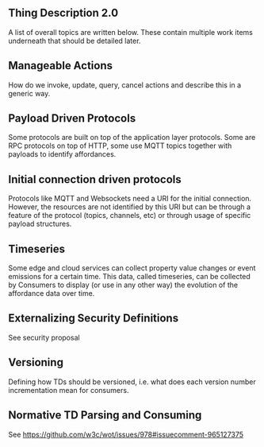 ## Thing Description 2.0

A list of overall topics are written below. These contain multiple work items underneath that should be detailed later.

## Manageable Actions

How do we invoke, update, query, cancel actions and describe this in a generic way.

## Payload Driven Protocols

Some protocols are built on top of the application layer protocols. 
Some are RPC protocols on top of HTTP, some use MQTT topics together with payloads to identify affordances.

## Initial connection driven protocols

Protocols like MQTT and Websockets need a URI for the initial connection. 
However, the resources are not identified by this URI but can be through a feature of the protocol (topics, channels, etc) or through usage of specific payload structures.

## Timeseries

Some edge and cloud services can collect property value changes or event emissions for a certain time.
This data, called timeseries, can be collected by Consumers to display (or use in any other way) the evolution of the affordance data over time.

## Externalizing Security Definitions

See security proposal

## Versioning

Defining how TDs should be versioned, i.e. what does each version number incrementation mean for consumers.

## Normative TD Parsing and Consuming

See https://github.com/w3c/wot/issues/978#issuecomment-965127375
